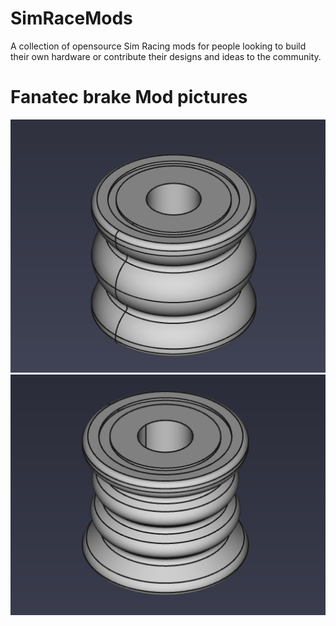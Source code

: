 # SimRaceMods
A collection of opensource Sim Racing mods for people looking to build their own hardware or contribute their designs and ideas to the community. 


# Fanatec brake Mod pictures 

<img alt="1 Bump" src="media/1bump.png" width="600"/>

<img alt="2 bump" src="media/2bump.png" width="600"/>
